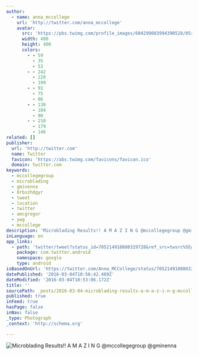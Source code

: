 ```yaml
---
author:
  - name: anna_mccollege
    url: 'http://twitter.com/anna_mccollege'
    avatar:
      src: 'https://pbs.twimg.com/profile_images/604299083994390528/05rd5rsg_400x400.jpg'
      width: 400
      height: 400
      colors:
        - - 59
          - 35
          - 53
        - - 242
          - 228
          - 199
        - - 91
          - 75
          - 86
        - - 130
          - 104
          - 90
        - - 210
          - 179
          - 146
related: []
publisher:
  url: 'http://twitter.com'
  name: Twitter
  favicon: 'https://abs.twimg.com/favicons/favicon.ico'
  domain: twitter.com
keywords:
  - mccollegegroup
  - microblading
  - gminenna
  - 0rbszhdgyr
  - tweet
  - location
  - twitter
  - amcgregor
  - ywg
  - mccollege
description: 'Microblading Results!! A M A Z I N G @mccollegegroup @gminenna'
inLanguage: en
app_links:
  - path: 'twitter/tweet?status_id=705214910880329728&ref_src=twsrc%5Egoogle%7Ctwcamp%5Eandroidseo%7Ctwgr%5Estatus%7Ctwterm%5E705214910880329728'
    package: com.twitter.android
    namespace: google
    type: android
isBasedOnUrl: 'https://twitter.com/Anna_MCCollege/status/705214910880329728'
datePublished: '2016-03-04T10:56:42.469Z'
dateModified: '2016-03-04T10:53:06.172Z'
title: ''
sourcePath: _posts/2016-03-04-microblading-results-a-m-a-z-i-n-g-mccollegegroup-gminen.md
published: true
inFeed: true
hasPage: false
inNav: false
_type: Photograph
_context: 'http://schema.org'

---
```

![Microblading Results&excl;&excl; A M A Z I N G &commat;mccollegegroup &commat;gminenna](https://pbs.twimg.com/media/CcltNLJUcAACznM.jpg:large)